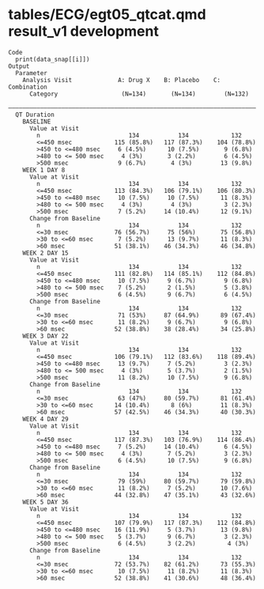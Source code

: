 # tables/ECG/egt05_qtcat.qmd result_v1 development

    Code
      print(data_snap[[i]])
    Output
      Parameter                                                             
        Analysis Visit             A: Drug X    B: Placebo    C: Combination
          Category                  (N=134)       (N=134)        (N=132)    
      ——————————————————————————————————————————————————————————————————————
      QT Duration                                                           
        BASELINE                                                            
          Value at Visit                                                    
            n                         134           134            132      
            <=450 msec            115 (85.8%)   117 (87.3%)    104 (78.8%)  
            >450 to <=480 msec     6 (4.5%)      10 (7.5%)       9 (6.8%)   
            >480 to <= 500 msec     4 (3%)       3 (2.2%)        6 (4.5%)   
            >500 msec              9 (6.7%)       4 (3%)        13 (9.8%)   
        WEEK 1 DAY 8                                                        
          Value at Visit                                                    
            n                         134           134            132      
            <=450 msec            113 (84.3%)   106 (79.1%)    106 (80.3%)  
            >450 to <=480 msec     10 (7.5%)     10 (7.5%)      11 (8.3%)   
            >480 to <= 500 msec     4 (3%)        4 (3%)         3 (2.3%)   
            >500 msec              7 (5.2%)     14 (10.4%)      12 (9.1%)   
          Change from Baseline                                              
            n                         134           134            132      
            <=30 msec             76 (56.7%)     75 (56%)       75 (56.8%)  
            >30 to <=60 msec       7 (5.2%)      13 (9.7%)      11 (8.3%)   
            >60 msec              51 (38.1%)    46 (34.3%)      46 (34.8%)  
        WEEK 2 DAY 15                                                       
          Value at Visit                                                    
            n                         134           134            132      
            <=450 msec            111 (82.8%)   114 (85.1%)    112 (84.8%)  
            >450 to <=480 msec     10 (7.5%)     9 (6.7%)        9 (6.8%)   
            >480 to <= 500 msec    7 (5.2%)      2 (1.5%)        5 (3.8%)   
            >500 msec              6 (4.5%)      9 (6.7%)        6 (4.5%)   
          Change from Baseline                                              
            n                         134           134            132      
            <=30 msec              71 (53%)     87 (64.9%)      89 (67.4%)  
            >30 to <=60 msec       11 (8.2%)     9 (6.7%)        9 (6.8%)   
            >60 msec              52 (38.8%)    38 (28.4%)      34 (25.8%)  
        WEEK 3 DAY 22                                                       
          Value at Visit                                                    
            n                         134           134            132      
            <=450 msec            106 (79.1%)   112 (83.6%)    118 (89.4%)  
            >450 to <=480 msec     13 (9.7%)     7 (5.2%)        3 (2.3%)   
            >480 to <= 500 msec     4 (3%)       5 (3.7%)        2 (1.5%)   
            >500 msec              11 (8.2%)     10 (7.5%)       9 (6.8%)   
          Change from Baseline                                              
            n                         134           134            132      
            <=30 msec              63 (47%)     80 (59.7%)      81 (61.4%)  
            >30 to <=60 msec      14 (10.4%)      8 (6%)        11 (8.3%)   
            >60 msec              57 (42.5%)    46 (34.3%)      40 (30.3%)  
        WEEK 4 DAY 29                                                       
          Value at Visit                                                    
            n                         134           134            132      
            <=450 msec            117 (87.3%)   103 (76.9%)    114 (86.4%)  
            >450 to <=480 msec     7 (5.2%)     14 (10.4%)       6 (4.5%)   
            >480 to <= 500 msec     4 (3%)       7 (5.2%)        3 (2.3%)   
            >500 msec              6 (4.5%)      10 (7.5%)       9 (6.8%)   
          Change from Baseline                                              
            n                         134           134            132      
            <=30 msec              79 (59%)     80 (59.7%)      79 (59.8%)  
            >30 to <=60 msec       11 (8.2%)     7 (5.2%)       10 (7.6%)   
            >60 msec              44 (32.8%)    47 (35.1%)      43 (32.6%)  
        WEEK 5 DAY 36                                                       
          Value at Visit                                                    
            n                         134           134            132      
            <=450 msec            107 (79.9%)   117 (87.3%)    112 (84.8%)  
            >450 to <=480 msec    16 (11.9%)     5 (3.7%)       13 (9.8%)   
            >480 to <= 500 msec    5 (3.7%)      9 (6.7%)        3 (2.3%)   
            >500 msec              6 (4.5%)      3 (2.2%)         4 (3%)    
          Change from Baseline                                              
            n                         134           134            132      
            <=30 msec             72 (53.7%)    82 (61.2%)      73 (55.3%)  
            >30 to <=60 msec       10 (7.5%)     11 (8.2%)      11 (8.3%)   
            >60 msec              52 (38.8%)    41 (30.6%)      48 (36.4%)  

